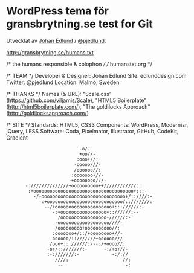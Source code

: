 # WordPress tema för gransbrytning.se test for Git

Utvecklat av [Johan Edlund](http://edlunddesign.com/) / [@pjedlund](http://twitter.com/pjedlund/).

http://gransbrytning.se/humans.txt

/* the humans responsible & colophon */
/* humanstxt.org */

/* TEAM */
  Developer & Designer: Johan Edlund
  Site: edlunddesign.com
  Twitter: @pjedlund
  Location: Malmö, Sweden

/* THANKS */
  Names (& URL): "Scale.css" (https://github.com/viljamis/Scale), "HTML5 Boilerplate" (http://html5boilerplate.com/), "The goldilocks Approach" (http://goldilocksapproach.com/)

/* SITE */
  Standards: HTML5, CSS3
  Components: WordPress, Modernizr, jQuery, LESS
  Software: Coda, Pixelmator, Illustrator, GitHub, CodeKit, Gradient
  

                                    
                               -o/-                       
                               +oo//-                     
                              :ooo+//:                    
                             -ooooo///-                   
                             /oooooo//:                   
                            :ooooooo+//-                  
                           -+oooooooo///-                 
           -://////////////+oooooooooo++////////////::    
            :+ooooooooooooooooooooooooooooooooooooo+:::-  
              -/+ooooooooooooooooooooooooooooooo+/::////:-
                -:+oooooooooooooooooooooooooooo/::///////:-
                  --/+ooooooooooooooooooooo+::://////:-   
                     -:+ooooooooooooooooo+:://////:--     
                       /ooooooooooooooooo+//////:-        
                      -ooooooooooooooooooo////-           
                      /ooooooooo+oooooooooo//:            
                     :ooooooo+/::/+oooooooo+//-           
                    -oooooo/::///////+oooooo///-          
                    /ooo+::://////:---:/+oooo//:          
                   -o+/::///////:-      -:/+o+//-         
                   :-:///////:-            -:/://         
                     -////:-                 --//:        
                       --                       -:        
